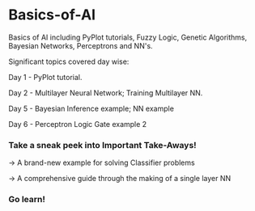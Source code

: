 # Basics-of-AI
Basics of AI including PyPlot tutorials, Fuzzy Logic, Genetic Algorithms, Bayesian Networks, Perceptrons and NN's.

Significant topics covered day wise: 

Day 1 - PyPlot tutorial.

Day 2 - Multilayer Neural Network; Training Multilayer NN.

Day 5 - Bayesian Inference example; NN example

Day 6 - Perceptron Logic Gate example 2

### Take a sneak peek into Important Take-Aways!
-> A brand-new example for solving Classifier problems

-> A comprehensive guide through the making of a single layer NN

### Go learn!
